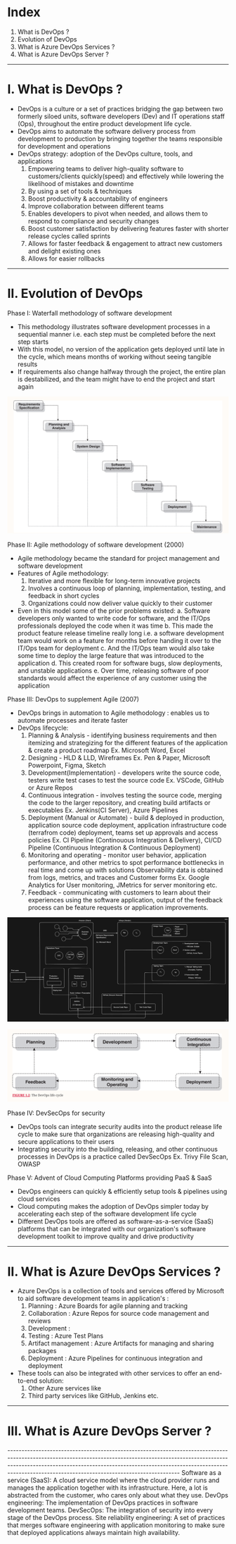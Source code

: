 # Index
1. What is DevOps ?
2. Evolution of DevOps
3. What is Azure DevOps Services ?
4. What is Azure DevOps Server ?
-------------------------------------------------------------------------------------------------------------------------------------------------------------------------------------------------------------------------------------------------------------------------------------------------------
# I. What is DevOps ?
 - DevOps is a culture or a set of practices bridging the gap between two formerly siloed units, software developers (Dev) and IT operations staff (Ops), throughout the entire product development life cycle.
 - DevOps aims to automate the software delivery process from development to production by bringing together the teams responsible for development and operations
 - DevOps strategy: adoption of the DevOps culture, tools, and applications
    1. Empowering teams to deliver high-quality software to customers/clients quickly(speed) and effectively while lowering the likelihood of mistakes and downtime
    2. By using a set of tools & techniques
    3. Boost productivity & accountability of engineers
    4. Improve collaboration between different teams
    5. Enables developers to pivot when needed, and allows them  to respond to compliance and security changes
    6. Boost customer satisfaction by delivering features faster with shorter release cycles called sprints
    7. Allows for faster feedback & engagement to attract new customers and delight existing ones
    8. Allows for easier rollbacks       

-------------------------------------------------------------------------------------------------------------------------------------------------------------------------------------------------------------------------------------------------------------------------------------------------------
# II. Evolution of DevOps
Phase I: Waterfall methodology of software development
 - This methodology illustrates software development processes in a sequential manner i.e. each step must be completed before the next step starts
 - With this model, no version of the application gets deployed until late in the cycle, which means months of working without seeing tangible results
 - If requirements also change halfway through the project, the entire plan is destabilized, and the team might have to end the project and start again
   
![Software Development Lifecycle](../assets/sdlc-base.png)


Phase II: Agile methodology of software development (2000)
 - Agile methodology became the standard for project management and software development
 - Features of Agile methodology:
    1. Iterative and more flexible for long-term innovative projects
    2. Involves a continuous loop of planning, implementation, testing, and feedback in short cycles
    3. Organizations could now deliver value quickly to their customer
 - Even in this model some of the prior problems existed:
    a. Software developers only wanted to write code for software, and the IT/Ops professionals deployed the code when it was time
    b. This made the product feature release timeline really long i.e. a software development team would work on a feature for months before handing it over to the IT/Ops team for deployment
    c. And the IT/Ops team would also take some time to deploy the large feature that was introduced to the application
    d. This created room for software bugs, slow deployments, and unstable applications
    e. Over time, releasing software of poor standards would affect the experience of any customer using the application
 
 
Phase III: DevOps to supplement Agile (2007)
 - DevOps brings in automation to Agile methodology : enables us to automate processes and iterate faster
 - DevOps lifecycle:
    1. Planning & Analysis              - identifying business requirements and then itemizing and strategizing for the different features of the application & create a product roadmap  Ex. Microsoft Word, Excel
    2. Designing                        - HLD & LLD, Wireframes  Ex. Pen & Paper, Microsoft Powerpoint, Figma, Sketch 
    3. Development(Implementation)      - developers write the source code, testers write test cases to test the source code  Ex. VSCode, GitHub or Azure Repos
    4. Continuous integration           - involves testing the source code, merging the code to the larger repository, and creating build artifacts or executables  Ex. Jenkins(CI Server), Azure Pipelines
    5. Deployment (Manual or Automate)  - build & deployed in production, application source code deployment, application infrastructure code (terrafrom code) deployment, teams set up approvals and access policies
                                          Ex. CI Pipeline (Continouous Integration & Delivery), CI/CD Pipeline  (Continuous Integration & Continuous Deployment)
    6. Monitoring and operating         - monitor user behavior, application performance, and other metrics to spot performance bottlenecks in real time and come up with solutions
                                          Observability data is obtained from logs, metrics, and traces and Customer forms
                                          Ex. Google Analytics for User monitoring, JMetrics for server monitoring etc.
    8. Feedback                         - communicating with customers to learn about their experiences using the software application, output of the feedback process can be feature requests or application improvements.
  
![Detailed roles of Teams in DevOps](../assets/team-devops-roles.png)  

![](../assets/devops-lifecycle.png)

Phase IV: DevSecOps for security
 - DevOps tools can integrate security audits into the product release life cycle to make sure that organizations are releasing high-quality and secure applications to their users
 - Integrating security into the building, releasing, and other continuous processes in DevOps is a practice called DevSecOps
   Ex. Trivy File Scan, OWASP

Phase V: Advent of Cloud Computing Platforms providing PaaS & SaaS
 - DevOps engineers can quickly & efficiently setup tools & pipelines using cloud services
 - Cloud computing makes the adoption of DevOps simpler today by accelerating each step of the software development life cycle
 - Different DevOps tools are offered as software-as-a-service (SaaS) platforms that can be integrated with our organization's software development toolkit to improve quality and drive productivity

   
-------------------------------------------------------------------------------------------------------------------------------------------------------------------------------------------------------------------------------------------------------------------------------------------------------
# II. What is Azure DevOps Services ?
 - Azure DevOps is a collection of tools and services offered by Microsoft to aid software development teams in application's :
   1. Planning             : Azure Boards for agile planning and tracking
   2. Collaboration        : Azure Repos for source code management and reviews
   3. Development          : 
   4. Testing              : Azure Test Plans
   5. Artifact management  : Azure Artifacts for managing and sharing packages
   6. Deployment           : Azure Pipelines for continuous integration and deployment
- These tools can also be integrated with other services to offer an end-to-end solution:
   1. Other Azure services like
   2. Third party services like GitHub, Jenkins etc.

-------------------------------------------------------------------------------------------------------------------------------------------------------------------------------------------------------------------------------------------------------------------------------------------------------
# III. What is Azure DevOps Server ?

-------------------------------------------------------------------------------------------------------------------------------------------------------------------------------------------------------------------------------------------------------------------------------------------------------  Software as a service (SaaS): A cloud service model where the cloud provider runs and manages the application together with its infrastructure. Here, a lot is abstracted from the customer, who cares only about what they use.
DevOps engineering: The implementation of DevOps practices in software development teams.
DevSecOps: The integration of security into every stage of the DevOps process.
Site reliability engineering: A set of practices that merges software engineering with application monitoring to make sure that deployed applications always maintain high availability.
